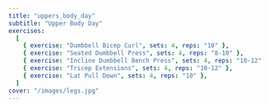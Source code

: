 ```yaml
---
title: "uppers_body_day"
subtitle: "Upper Body Day"
exercises:
  [
    { exercise: "Dumbbell Bicep Curl", sets: 4, reps: "10" },
    { exercise: "Seated Dumbbell Press", sets: 4, reps: "8-10" },
    { exercise: "Incline Dumbbell Bench Press", sets: 4, reps: "10-12" },
    { exercise: "Tricep Extensions", sets: 4, reps: "10-12" },
    { exercise: "Lat Pull Down", sets: 4, reps: "10" },
  ]
cover: "/images/legs.jpg"
---
```

